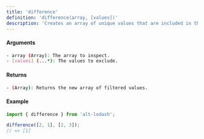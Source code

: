 ```yaml
---
title: 'difference'
definition: 'difference(array, [values])'
description: 'Creates an array of unique values that are included in the first given array and not included in the rest of the given arrays.'
---
```


#### Arguments

```bash
- array (Array): The array to inspect.
- [values] (...*): The values to exclude.
```

#### Returns

```bash
- (Array): Returns the new array of filtered values.
```

#### Example

```ts
import { difference } from 'alt-lodash';

difference([2, 1], [2, 3]);
// => [1]
```
